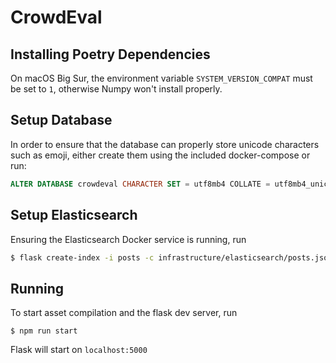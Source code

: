 # CrowdEval

## Installing Poetry Dependencies

On macOS Big Sur, the environment variable `SYSTEM_VERSION_COMPAT` must be set to `1`, otherwise Numpy won't install properly.

## Setup Database

In order to ensure that the database can properly store unicode characters such as emoji, either create them using the included docker-compose or run:

```sql
ALTER DATABASE crowdeval CHARACTER SET = utf8mb4 COLLATE = utf8mb4_unicode_ci;
```

## Setup Elasticsearch

Ensuring the Elasticsearch Docker service is running, run

```bash
$ flask create-index -i posts -c infrastructure/elasticsearch/posts.json
```

## Running

To start asset compilation and the flask dev server, run

```shell
$ npm run start
```

Flask will start on `localhost:5000`